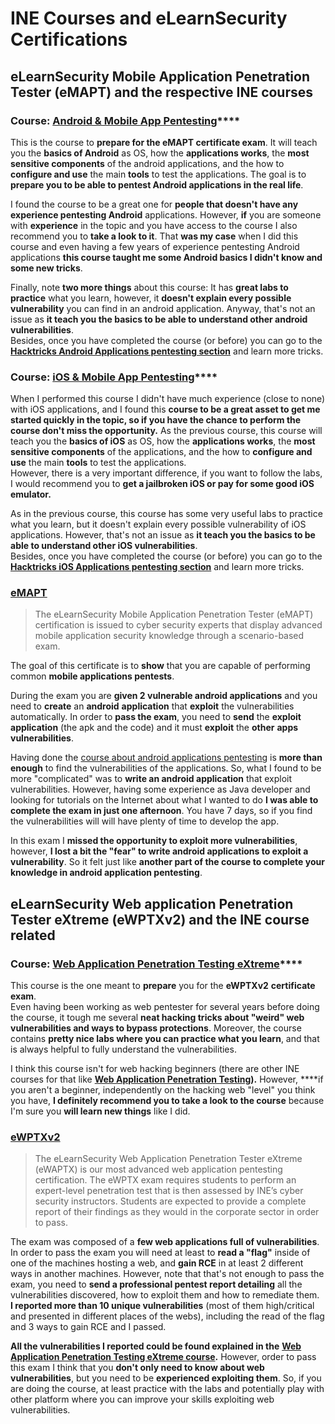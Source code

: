 # INE Courses and eLearnSecurity Certifications

## eLearnSecurity Mobile Application Penetration Tester \(eMAPT\) and the respective INE courses

### Course: [**Android & Mobile App Pentesting**](https://my.ine.com/CyberSecurity/courses/cfd5ec2b/android-mobile-app-pentesting)\*\*\*\*

This is the course to **prepare for the eMAPT certificate exam**. It will teach you the **basics of Android** as OS, how the **applications works**, the **most sensitive components** of the android applications, and the how to **configure and use** the main **tools** to test the applications. The goal is to **prepare you to be able to pentest Android applications in the real life**.

I found the course to be a great one for **people that doesn't have any experience pentesting Android** applications. However, **if** you are someone with **experience** in the topic and you have access to the course I also recommend you to **take a look to it**. That **was my case** when I did this course and even having a few years of experience pentesting Android applications **this course taught me some Android basics I didn't know and some new tricks**.

Finally, note **two more things** about this course: It has **great labs to practice** what you learn, however, it **doesn't explain every possible vulnerability** you can find in an android application. Anyway, that's not an issue as **it teach you the basics to be able to understand other android vulnerabilities**.  
Besides, once you have completed the course \(or before\) you can go to the [**Hacktricks Android Applications pentesting section**](../mobile-apps-pentesting/android-app-pentesting/) and learn more tricks.

### Course: [**iOS & Mobile App Pentesting**](https://my.ine.com/CyberSecurity/courses/089d060b/ios-mobile-app-pentesting)\*\*\*\*

When I performed this course I didn't have much experience \(close to none\) with iOS applications, and I found this **course to be a great asset to get me started quickly in the topic, so if you have the chance to perform the course don't miss the opportunity.** As the previous course, this course will teach you the **basics of iOS** as OS, how the **applications works**, the **most sensitive components** of the applications, and the how to **configure and use** the main **tools** to test the applications.  
However, there is a very important difference, if you want to follow the labs, I would recommend you to **get a jailbroken iOS or pay for some good iOS emulator.**

As in the previous course, this course has some very useful labs to practice what you learn, but it doesn't explain every possible vulnerability of iOS applications. However, that's not an issue as **it teach you the basics to be able to understand other iOS vulnerabilities**.  
Besides, once you have completed the course \(or before\) you can go to the [**Hacktricks iOS Applications pentesting section**](../mobile-apps-pentesting/ios-pentesting/) and learn more tricks.

### [eMAPT](https://elearnsecurity.com/product/emapt-certification/)

> The eLearnSecurity Mobile Application Penetration Tester \(eMAPT\) certification is issued to cyber security experts that display advanced mobile application security knowledge through a scenario-based exam.

The goal of this certificate is to **show** that you are capable of performing common **mobile applications pentests**.

During the exam you are **given 2 vulnerable android applications** and you need to **create** an **android** **application** that **exploit** the vulnerabilities automatically. In order to **pass the exam**, you need to **send** the **exploit** **application** \(the apk and the code\) and it must **exploit** the **other** **apps** **vulnerabilities**.

Having done the [course about android applications pentesting](https://my.ine.com/CyberSecurity/courses/cfd5ec2b/android-mobile-app-pentesting) is **more than enough** to find the vulnerabilities of the applications. So, what I found to be more "complicated" was to **write an android application** that exploit vulnerabilities. However, having some experience as Java developer and looking for tutorials on the Internet about what I wanted to do **I was able to complete the exam in just one afternoon**. You have 7 days, so if you find the vulnerabilities will will have plenty of time to develop the app.

In this exam I **missed the opportunity to exploit more vulnerabilities**, however, **I lost a bit the "fear" to write android applications to exploit a vulnerability**. So it felt just like **another part of the course to complete your knowledge in android application pentesting**.

## eLearnSecurity Web application Penetration Tester eXtreme \(eWPTXv2\) and the INE course related

### Course: [**Web Application Penetration Testing eXtreme**](https://my.ine.com/CyberSecurity/courses/630a470a/web-application-penetration-testing-extreme)\*\*\*\*

This course is the one meant to **prepare** you for the **eWPTXv2** **certificate** **exam**.   
Even having been working as web pentester for several years before doing the course, it tough me several **neat hacking tricks about "weird" web vulnerabilities and ways to bypass protections**. Moreover, the course contains **pretty nice labs where you can practice what you learn**, and that is always helpful to fully understand the vulnerabilities.

I think this course isn't for web hacking beginners \(there are other INE courses for that like [**Web Application Penetration Testing**](https://my.ine.com/CyberSecurity/courses/38316560/web-application-penetration-testing)**\).** However, ****if you aren't a beginner, independently on the hacking web "level" you think you have, **I definitely recommend you to take a look to the course** because I'm sure you **will learn new things** like I did.

### [eWPTXv2](https://elearnsecurity.com/product/ewptxv2-certification/)

> The eLearnSecurity Web Application Penetration Tester eXtreme \(eWAPTX\) is our most advanced web application pentesting certification. The eWPTX exam requires students to perform an expert-level penetration test that is then assessed by INE’s cyber security instructors. Students are expected to provide a complete report of their findings as they would in the corporate sector in order to pass.

The exam was composed of a **few web applications full of vulnerabilities**. In order to pass the exam you will need at least to **read a "flag"** inside of one of the machines hosting a web, and **gain RCE** in at least 2 different ways in another machines. However, note that that's not enough to pass the exam, you need to **send a professional pentest report detailing** all the vulnerabilities discovered, how to exploit them and how to remediate them.  
**I reported more than 10 unique vulnerabilities** \(most of them high/critical and presented in different places of the webs\), including the read of the flag and 3 ways to gain RCE and I passed.

**All the vulnerabilities I reported could be found explained in the** [**Web Application Penetration Testing eXtreme course**](https://my.ine.com/CyberSecurity/courses/630a470a/web-application-penetration-testing-extreme)**.** However, order to pass this exam I think that you **don't only need to know about web vulnerabilities**, but you need to be **experienced exploiting them**. So, if you are doing the course, at least practice with the labs and potentially play with other platform where you can improve your skills exploiting web vulnerabilities.

